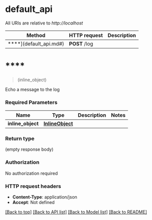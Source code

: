 # default_api

All URIs are relative to *http://localhost*

Method | HTTP request | Description
------------- | ------------- | -------------
****](default_api.md#) | **POST** /log | 


# ****
> (inline_object)


Echo a message to the log

### Required Parameters

Name | Type | Description  | Notes
------------- | ------------- | ------------- | -------------
  **inline_object** | [**InlineObject**](InlineObject.md)|  | 

### Return type

 (empty response body)

### Authorization

No authorization required

### HTTP request headers

 - **Content-Type**: application/json
 - **Accept**: Not defined

[[Back to top]](#) [[Back to API list]](../README.md#documentation-for-api-endpoints) [[Back to Model list]](../README.md#documentation-for-models) [[Back to README]](../README.md)


